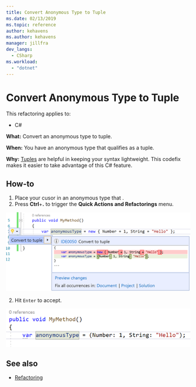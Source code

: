 ```yaml
---
title: Convert Anonymous Type to Tuple
ms.date: 02/13/2019
ms.topic: reference
author: kehavens
ms.author: kehavens
manager: jillfra
dev_langs:
  - CSharp
ms.workload:
  - "dotnet"
---
```

# Convert Anonymous Type to Tuple

This refactoring applies to:

- C#

**What:** Convert an anonymous type to tuple.

**When:** You have an anonymous type that qualifies as a tuple.

**Why:** [Tuples](https://docs.microsoft.com/en-us/dotnet/csharp/tuples) are helpful in keeping your syntax lightweight. This codefix makes it easier to take advantage of this C# feature.

## How-to

1. Place your cusor in an anonymous type that .
2. Press **Ctrl**+**.** to trigger the **Quick Actions and Refactorings** menu.

![Convert Anonymous Type to Tuple](media/convert-anon-to-tuple.png)

2. Hit `Enter` to accept.

![Convert Anonymous Type to Tuple](media/convert-anon-to-tuple-complete.png)

## See also

- [Refactoring](../refactoring-in-visual-studio.md)
